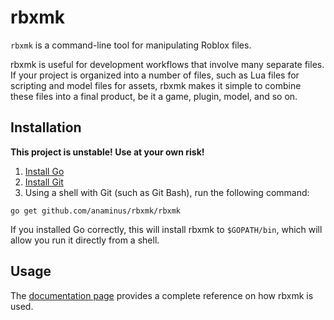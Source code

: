 # rbxmk
`rbxmk` is a command-line tool for manipulating Roblox files.

rbxmk is useful for development workflows that involve many separate files. If
your project is organized into a number of files, such as Lua files for
scripting and model files for assets, rbxmk makes it simple to combine these
files into a final product, be it a game, plugin, model, and so on.

## Installation
**This project is unstable! Use at your own risk!**

1. [Install Go](https://golang.org/doc/install)
2. [Install Git](http://git-scm.com/downloads)
3. Using a shell with Git (such as Git Bash), run the following command:

```
go get github.com/anaminus/rbxmk/rbxmk
```

If you installed Go correctly, this will install rbxmk to `$GOPATH/bin`,
which will allow you run it directly from a shell.

## Usage
The [documentation page](rbxmk/doc/DOCUMENTATION.md) provides a complete
reference on how rbxmk is used.
